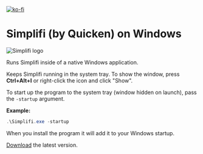 ﻿[![ko-fi](https://ko-fi.com/img/githubbutton_sm.svg)](https://ko-fi.com/W7W64WAXN)

# Simplifi (by Quicken) on Windows

![Simplifi logo](https://i.imgur.com/LfHLqcr.jpeg)

Runs Simplifi inside of a native Windows application.

Keeps Simplifi running in the system tray. To show the window, press **Ctrl+Alt+I** or right-click the icon and click "Show".

To start up the program to the system tray (window hidden on launch), pass the `-startup` argument.

**Example:**
```powershell
.\Simplifi.exe -startup
``` 

When you install the program it will add it to your Windows startup.

[Download](https://github.com/asheroto/Simplifi/releases/latest/download/Simplifi.exe) the latest version.